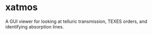 xatmos
======

A GUI viewer for looking at telluric transmission, TEXES orders, and identifying absorption lines.
